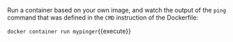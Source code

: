 Run a container based on your own image, and watch the output of the `ping` command that was defined in the `CMD` instruction of the Dockerfile:

`docker container run mypinger`{{execute}}